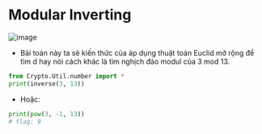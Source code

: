 # Modular Inverting
![image](https://hackmd.io/_uploads/S1bucJjOa.png)
- Bài toán này ta sẽ kiến thức của áp dụng thuật toán Euclid mở rộng để tìm d hay nói cách khác là tìm nghịch đảo modul của 3 mod 13.
```Python
from Crypto.Util.number import *
print(inverse(3, 13))
```
- Hoặc:
```Python
print(pow(3, -1, 13))
# flag: 9
```
